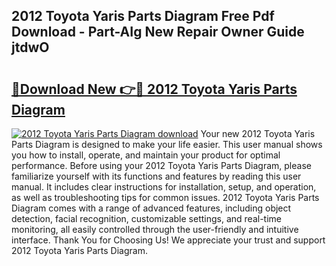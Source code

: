 ## 2012 Toyota Yaris Parts Diagram Free Pdf Download - Part-AIg New Repair Owner Guide jtdwO

# <h2><a href="http://dfpnc9p.blite.top/?on=2012+Toyota+Yaris+Parts+Diagram">🔗Download New 👉🔴 2012 Toyota Yaris Parts Diagram</a></h2>

[![2012 Toyota Yaris Parts Diagram download](https://i.imgur.com/lujVjoI.png)](http://dfpnc9p.blite.top/?on=2012+Toyota+Yaris+Parts+Diagram)
Your new 2012 Toyota Yaris Parts Diagram is designed to make your life easier. This user manual shows you how to install, operate, and maintain your product for optimal performance. Before using your 2012 Toyota Yaris Parts Diagram, please familiarize yourself with its functions and features by reading this user manual. It includes clear instructions for installation, setup, and operation, as well as troubleshooting tips for common issues. 2012 Toyota Yaris Parts Diagram comes with a range of advanced features, including object detection, facial recognition, customizable settings, and real-time monitoring, all easily controlled through the user-friendly and intuitive interface. Thank You for Choosing Us! We appreciate your trust and support 2012 Toyota Yaris Parts Diagram.
